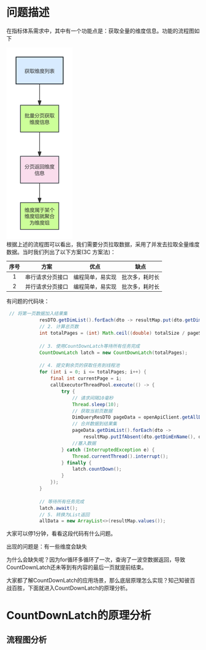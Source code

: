 # 问题描述

在指标体系需求中，其中有一个功能点是：获取全量的维度信息。功能的流程图如下

![项目截图](images/获取维度列表的接口.png)  
根据上述的流程图可以看出，我们需要分页拉取数据，采用了并发去拉取全量维度数据。当时我们列出了以下方案(3C 方案法)：

| 序号 |       方案       |       优点       |      缺点      |
| :--: | :--------------: | :--------------: | :------------: |
|  1   | 串行请求分页接口 | 编程简单，易实现 | 批次多，耗时长 |
|  2   | 并行请求分页接口 | 编程简单，易实现 | 批次多，耗时长 |

有问题的代码块：

```java showLineNumbers
 // 将第一页数据加入结果集
            resDTO.getDimList().forEach(dto -> resultMap.put(dto.getDimEnName(), dto));
            // 2. 计算总页数
            int totalPages = (int) Math.ceil((double) totalSize / pageSize);

            // 3. 使用CountDownLatch等待所有任务完成
            CountDownLatch latch = new CountDownLatch(totalPages);

            // 4. 提交剩余页的获取任务到线程池
            for (int i = 0; i <= totalPages; i++) {
                final int currentPage = i;
                callExecutorThreadPool.execute(() -> {
                    try {
                        // 请求间隔10毫秒
                        Thread.sleep(10);
                        // 获取当前页数据
                        DimQueryResDTO pageData = openApiClient.getAllDimensionList(currentPage, pageSize);
                        // 合并数据到结果集
                        pageData.getDimList().forEach(dto ->
                            resultMap.putIfAbsent(dto.getDimEnName(), dto));
                        //塞入数据
                    } catch (InterruptedException e) {
                        Thread.currentThread().interrupt();
                    } finally {
                        latch.countDown();
                    }
                });
            }

            // 等待所有任务完成
            latch.await();
            // 5. 转换为List返回
            allData = new ArrayList<>(resultMap.values());
```

大家可以停1分钟，看看这段代码有什么问题。

出现的问题是：有一些维度会缺失

为什么会缺失呢？因为for循环多循环了一次，查询了一波空数据返回，导致CountDownLatch还未等到有内容的最后一页就提前结束。

大家都了解CountDownLatch的应用场景，那么底层原理怎么实现？知己知彼百战百胜，下面就进入CountDownLatch的原理分析。

# CountDownLatch的原理分析
## 流程图分析



